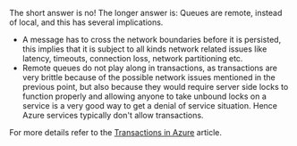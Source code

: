 The short answer is no! The longer answer is: Queues are remote, instead of local, and this has several implications.

 * A message has to cross the network boundaries before it is persisted, this implies that it is subject to all kinds network related issues like latency, timeouts, connection loss, network partitioning etc.
 * Remote queues do not play along in transactions, as transactions are very brittle because of the possible network issues mentioned in the previous point, but also because they would require server side locks to function properly and allowing anyone to take unbound locks on a service is a very good way to get a denial of service situation. Hence Azure services typically don't allow transactions.

For more details refer to the [Transactions in Azure](/nservicebus/azure/transactions.md) article.
